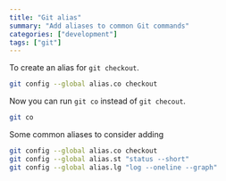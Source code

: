 ```yaml
---
title: "Git alias"
summary: "Add aliases to common Git commands"
categories: ["development"]
tags: ["git"]
---
```


To create an alias for `git checkout`.

```bash
git config --global alias.co checkout
```

Now you can run `git co` instead of `git checout`.

```bash
git co
```

Some common aliases to consider adding

```bash
git config --global alias.co checkout
git config --global alias.st "status --short"
git config --global alias.lg "log --oneline --graph"
```

